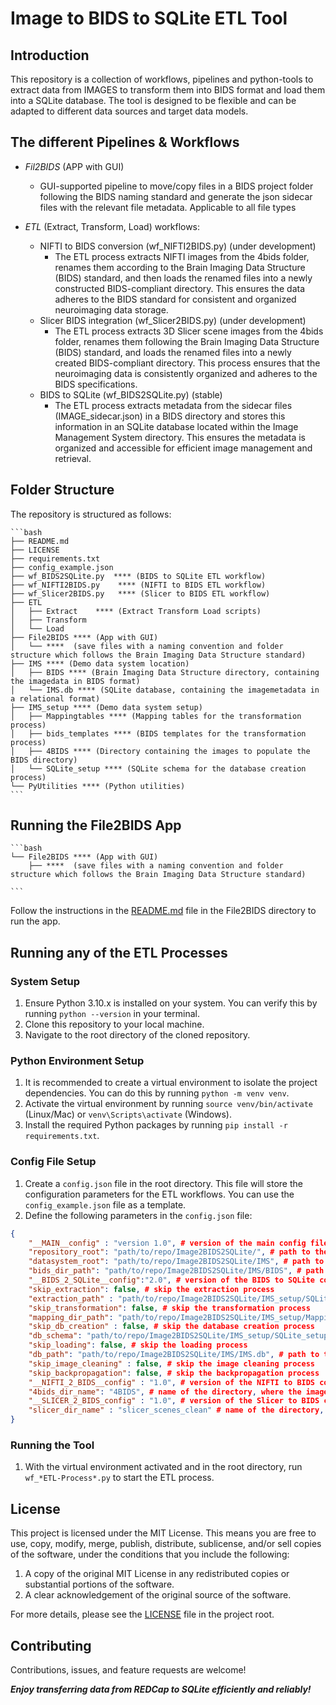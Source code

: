 # Image to BIDS to SQLite ETL Tool

## Introduction

This repository is a collection of workflows, pipelines and python-tools to extract data from IMAGES to transform them into BIDS format and load them into a SQLite database. The tool is designed to be flexible and can be adapted to different data sources and target data models.

## The different Pipelines & Workflows

- *Fil2BIDS* (APP with GUI)
  - GUI-supported pipeline to move/copy files in a BIDS project folder following the BIDS naming standard and generate the json sidecar files with the relevant file metadata. Applicable to all file types
   
- *ETL* (Extract, Transform, Load) workflows:
  - NIFTI to BIDS conversion (wf_NIFTI2BIDS.py) (under development)
    -  The ETL process extracts NIFTI images from the 4bids folder, renames them according to the Brain Imaging Data Structure (BIDS) standard, and then loads the renamed files into a newly constructed BIDS-compliant directory. This ensures the data adheres to the BIDS standard for consistent and organized neuroimaging data storage.
  - Slicer BIDS integration (wf_Slicer2BIDS.py) (under development)
    - The ETL process extracts 3D Slicer scene images from the 4bids folder, renames them following the Brain Imaging Data Structure (BIDS) standard, and loads the renamed files into a newly created BIDS-compliant directory. This process ensures that the neuroimaging data is consistently organized and adheres to the BIDS specifications.
  - BIDS to SQLite (wf_BIDS2SQLite.py) (stable)
    - The ETL process extracts metadata from the sidecar files (IMAGE_sidecar.json) in a BIDS directory and stores this information in an SQLite database located within the Image Management System directory. This ensures the metadata is organized and accessible for efficient image management and retrieval.

## Folder Structure

The repository is structured as follows:

    ```bash
    ├── README.md
    ├── LICENSE
    ├── requirements.txt
    ├── config_example.json
    ├── wf_BIDS2SQLite.py  **** (BIDS to SQLite ETL workflow)
    ├── wf_NIFTI2BIDS.py    **** (NIFTI to BIDS ETL workflow)
    ├── wf_Slicer2BIDS.py   **** (Slicer to BIDS ETL workflow)
    ├── ETL
    │   ├── Extract    **** (Extract Transform Load scripts)
    │   ├── Transform 
    │   └── Load
    ├── File2BIDS **** (App with GUI)
    │   └── ****  (save files with a naming convention and folder structure which follows the Brain Imaging Data Structure standard)
    ├── IMS **** (Demo data system location)
    │   ├── BIDS **** (Brain Imaging Data Structure directory, containing the imagedata in BIDS format)
    │   └── IMS.db **** (SQLite database, containing the imagemetadata in a relational format)
    ├── IMS_setup **** (Demo data system setup)
    │   ├── Mappingtables **** (Mapping tables for the transformation process)
    │   ├── bids_templates **** (BIDS templates for the transformation process)
    │   ├── 4BIDS **** (Directory containing the images to populate the BIDS directory)
    │   └── SQLite_setup **** (SQLite schema for the database creation process)
    └── PyUtilities **** (Python utilities)
    ```

## Running the File2BIDS App

    ```bash
    └── File2BIDS **** (App with GUI)
        ├── ****  (save files with a naming convention and folder structure which follows the Brain Imaging Data Structure standard)

    ```

Follow the instructions in the [README.md](File2BIDS/README.md) file in the File2BIDS directory to run the app.

## Running any of the ETL Processes

### System Setup

1. Ensure Python 3.10.x is installed on your system. You can verify this by running `python --version` in your terminal.
2. Clone this repository to your local machine.
3. Navigate to the root directory of the cloned repository.

### Python Environment Setup

1. It is recommended to create a virtual environment to isolate the project dependencies. You can do this by running `python -m venv venv`.
2. Activate the virtual environment by running `source venv/bin/activate` (Linux/Mac) or `venv\Scripts\activate` (Windows).
3. Install the required Python packages by running `pip install -r requirements.txt`.

### Config File Setup

1. Create a `config.json` file in the root directory. This file will store the configuration parameters for the ETL workflows. You can use the `config_example.json` file as a template.
2. Define the following parameters in the `config.json` file:

```json
{   
    "__MAIN__config" : "version 1.0", # version of the main config file
    "repository_root": "path/to/repo/Image2BIDS2SQLite/", # path to the root directory of the repository
    "datasystem_root": "path/to/repo/Image2BIDS2SQLite/IMS", # path to the root directory of the final data system location
    "bids_dir_path": "path/to/repo/Image2BIDS2SQLite/IMS/BIDS", # path to the BIDS directory
    "__BIDS_2_SQLite__config":"2.0", # version of the BIDS to SQLite config file
    "skip_extraction": false, # skip the extraction process
    "extraction_path" : "path/to/repo/Image2BIDS2SQLite/IMS_setup/SQLite_setup", # path to the directory, where the extraction files are stored
    "skip_transformation": false, # skip the transformation process
    "mapping_dir_path": "path/to/repo/Image2BIDS2SQLite/IMS_setup/Mappingtables", # path to the directory, where the mapping files are stored
    "skip_db_creation" : false, # skip the database creation process
    "db_schema": "path/to/repo/Image2BIDS2SQLite/IMS_setup/SQLite_setup/sqlite_schema.sql", # path to the SQLite schema file
    "skip_loading": false, # skip the loading process
    "db_path": "path/to/repo/Image2BIDS2SQLite/IMS/IMS.db", # path to the SQLite database
    "skip_image_cleaning" : false, # skip the image cleaning process
    "skip_backpropagation": false, # skip the backpropagation process
    "__NIFTI_2_BIDS__config" : "1.0", # version of the NIFTI to BIDS config file
    "4bids_dir_name": "4BIDS", # name of the directory, where the images are stored to populate the BIDS directory
    "__SLICER_2_BIDS_config" : "1.0", # version of the Slicer to BIDS config file
    "slicer_dir_name" : "slicer_scenes_clean" # name of the directory, where the Slicer scenes are stored to populate the BIDS directory
}
```

### Running the Tool

1. With the virtual environment activated and in the root directory, run `wf_*ETL-Process*.py` to start the ETL process.

## License

This project is licensed under the MIT License. This means you are free to use, copy, modify, merge, publish, distribute, sublicense, and/or sell copies of the software, under the conditions that you include the following:

1. A copy of the original MIT License in any redistributed copies or substantial portions of the software.
2. A clear acknowledgement of the original source of the software.

For more details, please see the [LICENSE](LICENSE) file in the project root.

## Contributing

Contributions, issues, and feature requests are welcome!

***Enjoy transferring data from REDCap to SQLite efficiently and reliably!***
